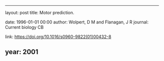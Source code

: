 ---
layout: post
title: Motor prediction.

date: 1996-01-01 00:00
author: Wolpert, D M and Flanagan, J R
journal: Current biology  CB

link: https://doi.org/10.1016/s0960-9822(01)00432-8

year: 2001
--------